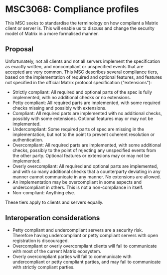 # MSC3068: Compliance profiles

This MSC seeks to standardise the terminology on how compliant a Matrix client
or server is. This will enable us to discuss and change the security model of
Matrix in a more formalised manner.

## Proposal

Unfortunately, not all clients and not all servers implement the specification
as exactly written, and noncompliant or unspecified events that are accepted
are very common. This MSC describes several compliance tiers, based on
the implementation of required and optional features, and features not
specified in the official Matrix protocol specification ("extensions"):

* Strictly compliant: All required and optional parts of the spec is fully
implemented, with no additional checks or no extensions.
* Petty compliant: All required parts are implemented, with some required
checks missing and possibly with extensions.
* Compliant: All required parts are implemented with no additional checks,
possibly with some extensions. Optional features may or may not be implemented.
* Undercompliant: Some required parts of spec are missing in the implementation,
but not to the point to prevent coherent resolution or authentication.
* Overcompliant: All required parts are implemented, with some additional
checks, possibly to the point of rejecting any unspecified events from the
other party. Optional features or extensions may or may not be implemented.
* Overly overcompliant: All required and optional parts are implemented, and
with so many additional checks that a counterparty deviating in any manner
cannot communicate in any manner. No extensions are allowed.
* An implementation may be overcompliant in some aspects and undercompliant in
others. This is not a non-compliance in itself. 
* Non-compliant: Anything else.

These tiers apply to clients and servers equally.

## Interoperation considerations

* Petty compliant and undercompliant servers are a security risk. Therefore
having undercompliant or petty compliant servers with open registration
is discouraged.
* Overcompliant or overly overcompliant clients will fail to communicate
with most of the current Matrix ecosystem.
* Overly overcompliant parties will fail to communicate with undercompliant or
petty compliant parties, and may fail to communicate with strictly compliant
parties.
